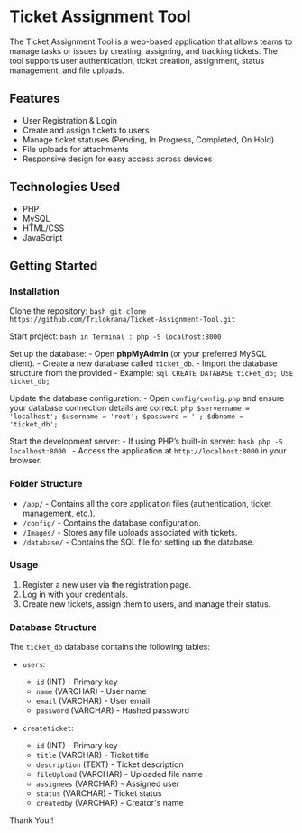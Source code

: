 # Ticket Assignment Tool

The Ticket Assignment Tool is a web-based application that allows teams to manage tasks or issues by creating, assigning, and tracking tickets. The tool supports user authentication, ticket creation, assignment, status management, and file uploads.

## Features
- User Registration & Login
- Create and assign tickets to users
- Manage ticket statuses (Pending, In Progress, Completed, On Hold)
- File uploads for attachments
- Responsive design for easy access across devices

## Technologies Used
- PHP
- MySQL
- HTML/CSS
- JavaScript

## Getting Started


### Installation

 Clone the repository:
    ```bash
    git clone https://github.com/Trilokrana/Ticket-Assignment-Tool.git
    ```

 Start project:
    ```bash
    in Terminal : php -S localhost:8000
    ```

 Set up the database:
    - Open **phpMyAdmin** (or your preferred MySQL client).
    - Create a new database called `ticket_db`.
    - Import the database structure from the provided 
    - Example:
      ```sql
      CREATE DATABASE ticket_db;
      USE ticket_db;
      ```

 Update the database configuration:
    - Open `config/config.php` and ensure your database connection details are correct:
    ```php
    $servername = 'localhost';
    $username = 'root';
    $password = '';
    $dbname = 'ticket_db';
    ```

 Start the development server:
    - If using PHP’s built-in server:
    ```bash
    php -S localhost:8000
    ```
    - Access the application at `http://localhost:8000` in your browser.

### Folder Structure
- `/app/` - Contains all the core application files (authentication, ticket management, etc.).
- `/config/` - Contains the database configuration.
- `/Images/` - Stores any file uploads associated with tickets.
- `/database/` - Contains the SQL file for setting up the database.

### Usage
1. Register a new user via the registration page.
2. Log in with your credentials.
3. Create new tickets, assign them to users, and manage their status.

### Database Structure

The `ticket_db` database contains the following tables:

- `users`:
  - `id` (INT) - Primary key
  - `name` (VARCHAR) - User name
  - `email` (VARCHAR) - User email
  - `password` (VARCHAR) - Hashed password

- `createticket`:
  - `id` (INT) - Primary key
  - `title` (VARCHAR) - Ticket title
  - `description` (TEXT) - Ticket description
  - `fileUpload` (VARCHAR) - Uploaded file name
  - `assignees` (VARCHAR) - Assigned user
  - `status` (VARCHAR) - Ticket status
  - `createdby` (VARCHAR) - Creator's name

Thank You!!




